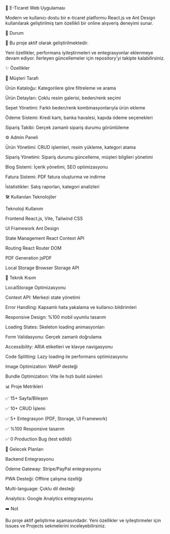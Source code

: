 🛒 E-Ticaret Web Uygulaması

Modern ve kullanıcı dostu bir e-ticaret platformu
React.js ve Ant Design kullanılarak geliştirilmiş tam özellikli bir online alışveriş deneyimi sunar.

🚧 Durum

🔨 Bu proje aktif olarak geliştirilmektedir.

Yeni özellikler, performans iyileştirmeleri ve entegrasyonlar eklenmeye devam ediyor. İlerleyen güncellemeler için repository’yi takipte kalabilirsiniz.

✨ Özellikler

👥 Müşteri Tarafı

Ürün Kataloğu: Kategorilere göre filtreleme ve arama

Ürün Detayları: Çoklu resim galerisi, beden/renk seçimi

Sepet Yönetimi: Farklı beden/renk kombinasyonlarıyla ürün ekleme

Ödeme Sistemi: Kredi kartı, banka havalesi, kapıda ödeme seçenekleri

Sipariş Takibi: Gerçek zamanlı sipariş durumu görüntüleme

⚙️ Admin Paneli

Ürün Yönetimi: CRUD işlemleri, resim yükleme, kategori atama

Sipariş Yönetimi: Sipariş durumu güncelleme, müşteri bilgileri yönetimi

Blog Sistemi: İçerik yönetimi, SEO optimizasyonu

Fatura Sistemi: PDF fatura oluşturma ve indirme

İstatistikler: Satış raporları, kategori analizleri

🛠️ Kullanılan Teknolojiler

Teknoloji	Kullanım

Frontend	React.js, Vite, Tailwind CSS

UI Framework	Ant Design

State Management	React Context API

Routing	React Router DOM

PDF Generation	jsPDF

Local Storage	Browser Storage API

🎯 Teknik Kısım

LocalStorage Optimizasyonu

Context API: Merkezi state yönetimi

Error Handling: Kapsamlı hata yakalama ve kullanıcı bildirimleri

Responsive Design: %100 mobil uyumlu tasarım

Loading States: Skeleton loading animasyonları

Form Validasyonu: Gerçek zamanlı doğrulama

Accessibility: ARIA etiketleri ve klavye navigasyonu

Code Splitting: Lazy loading ile performans optimizasyonu

Image Optimization: WebP desteği

Bundle Optimization: Vite ile hızlı build süreleri

📊 Proje Metrikleri

✅ 15+ Sayfa/Bileşen

✅ 10+ CRUD İşlemi

✅ 5+ Entegrasyon (PDF, Storage, UI Framework)

✅ %100 Responsive tasarım

✅ 0 Production Bug (test edildi)

🚀 Gelecek Planları

Backend Entegrasyonu

Ödeme Gateway: Stripe/PayPal entegrasyonu

PWA Desteği: Offline çalışma özelliği

Multi-language: Çoklu dil desteği

Analytics: Google Analytics entegrasyonu

➡️ Not

Bu proje aktif geliştirme aşamasındadır. Yeni özellikler ve iyileştirmeler için Issues ve Projects sekmelerini inceleyebilirsiniz.


